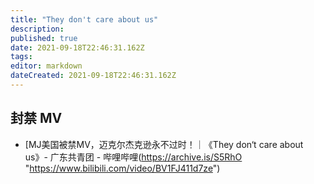 ```yaml
---
title: "They don't care about us"
description: 
published: true
date: 2021-09-18T22:46:31.162Z
tags:
editor: markdown
dateCreated: 2021-09-18T22:46:31.162Z
---
```


## 封禁 MV

+ [MJ美国被禁MV，迈克尔杰克逊永不过时！｜《They don‘t care about us》- 广东共青团 - 哔哩哔哩(https://archive.is/S5RhO "https://www.bilibili.com/video/BV1FJ411d7ze")
